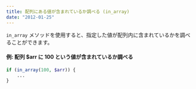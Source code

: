 ```yaml
---
title: 配列にある値が含まれているか調べる (in_array)
date: "2012-01-25"
---
```


`in_array` メソッドを使用すると、指定した値が配列内に含まれているかを調べることができます。

#### 例: 配列 $arr に 100 という値が含まれているか調べる

~~~ php
if (in_array(100, $arr)) {
    ...
}
~~~

